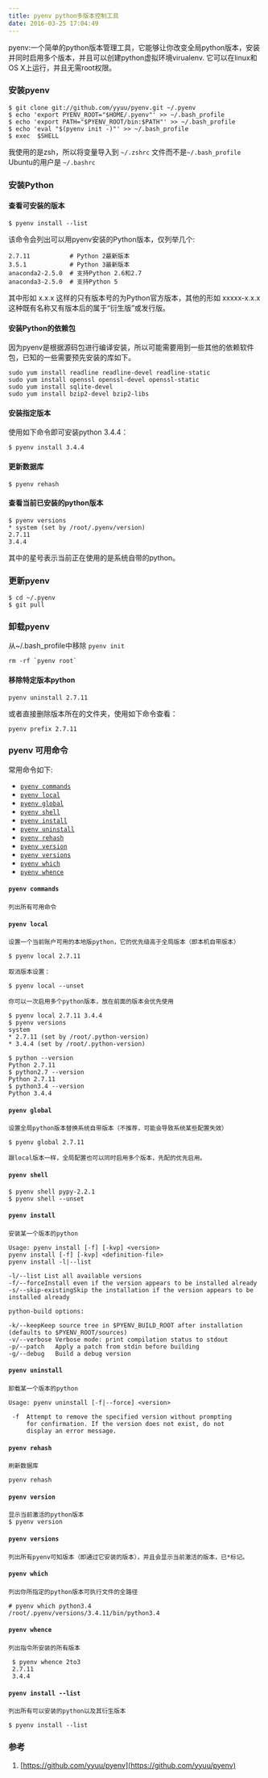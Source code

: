 ```yaml
---
title: pyenv python多版本控制工具
date: 2016-03-25 17:04:49
---
```

pyenv:一个简单的python版本管理工具，它能够让你改变全局python版本，安装并同时启用多个版本，并且可以创建python虚拟环境virualenv.
它可以在linux和OS X上运行，并且无需root权限。

### 安装pyenv

    $ git clone git://github.com/yyuu/pyenv.git ~/.pyenv
    $ echo 'export PYENV_ROOT="$HOME/.pyenv"' >> ~/.bash_profile
    $ echo 'export PATH="$PYENV_ROOT/bin:$PATH"' >> ~/.bash_profile
    $ echo 'eval "$(pyenv init -)"' >> ~/.bash_profile
    $ exec  $SHELL

我使用的是zsh，所以将变量导入到 `~/.zshrc` 文件而不是`~/.bash_profile`
Ubuntu的用户是 `~/.bashrc`

### 安装Python
#### 查看可安装的版本

    $ pyenv install --list

该命令会列出可以用pyenv安装的Python版本，仅列举几个:

    2.7.11           # Python 2最新版本
    3.5.1            # Python 3最新版本
    anaconda2-2.5.0  # 支持Python 2.6和2.7
    anaconda3-2.5.0  # 支持Python 5

其中形如 x.x.x 这样的只有版本号的为Python官方版本，其他的形如 xxxxx-x.x.x 这种既有名称又有版本后的属于“衍生版”或发行版。

#### 安装Python的依赖包

因为pyenv是根据源码包进行编译安装，所以可能需要用到一些其他的依赖软件包，已知的一些需要预先安装的库如下。

    sudo yum install readline readline-devel readline-static
    sudo yum install openssl openssl-devel openssl-static
    sudo yum install sqlite-devel
    sudo yum install bzip2-devel bzip2-libs

#### 安装指定版本

使用如下命令即可安装python 3.4.4：

    $ pyenv install 3.4.4 

#### 更新数据库

    $ pyenv rehash

#### 查看当前已安装的python版本

    $ pyenv versions                                                             
    * system (set by /root/.pyenv/version)
    2.7.11
    3.4.4

其中的星号表示当前正在使用的是系统自带的python。

### 更新pyenv

    $ cd ~/.pyenv
    $ git pull

### 卸载pyenv

从~/.bash_profile中移除 `pyenv init`

    rm -rf `pyenv root`

#### 移除特定版本python

    pyenv uninstall 2.7.11

或者直接删除版本所在的文件夹，使用如下命令查看：

    pyenv prefix 2.7.11

### pyenv 可用命令

常用命令如下:

* [`pyenv commands`](#pyenv-commands)
* [`pyenv local`](#pyenv-local)
* [`pyenv global`](#pyenv-global)
* [`pyenv shell`](#pyenv-shell)
* [`pyenv install`](#pyenv-install)
* [`pyenv uninstall`](#pyenv-uninstall)
* [`pyenv rehash`](#pyenv-rehash)
* [`pyenv version`](#pyenv-version)
* [`pyenv versions`](#pyenv-versions)
* [`pyenv which`](#pyenv-which)
* [`pyenv whence`](#pyenv-whence)

#### `pyenv commands`   

    列出所有可用命令

#### `pyenv local`

    设置一个当前账户可用的本地版python，它的优先级高于全局版本（即本机自带版本）

    $ pyenv local 2.7.11

    取消版本设置：

    $ pyenv local --unset

    你可以一次启用多个python版本，放在前面的版本会优先使用

    $ pyenv local 2.7.11 3.4.4 
    $ pyenv versions                                                             
    system
    * 2.7.11 (set by /root/.python-version)
    * 3.4.4 (set by /root/.python-version)
    
    $ python --version                                                           
    Python 2.7.11
    $ python2.7 --version                                                        
    Python 2.7.11
    $ python3.4 --version                                                        
    Python 3.4.4
#### `pyenv global`

    设置全局python版本替换系统自带版本（不推荐，可能会导致系统某些配置失效）

    $ pyenv global 2.7.11

    跟local版本一样，全局配置也可以同时启用多个版本，先配的优先启用。

#### `pyenv shell`

    $ pyenv shell pypy-2.2.1
    $ pyenv shell --unset

#### `pyenv install`

    安装某一个版本的python

    Usage: pyenv install [-f] [-kvp] <version>
    pyenv install [-f] [-kvp] <definition-file>
    pyenv install -l|--list

    -l/--list List all available versions
    -f/--forceInstall even if the version appears to be installed already
    -s/--skip-existingSkip the installation if the version appears to be installed already

    python-build options:

    -k/--keepKeep source tree in $PYENV_BUILD_ROOT after installation
    (defaults to $PYENV_ROOT/sources)
    -v/--verbose Verbose mode: print compilation status to stdout
    -p/--patch   Apply a patch from stdin before building
    -g/--debug   Build a debug version

#### `pyenv uninstall`

    卸载某一个版本的python

    Usage: pyenv uninstall [-f|--force] <version>

     -f  Attempt to remove the specified version without prompting
         for confirmation. If the version does not exist, do not
         display an error message.

#### `pyenv rehash`

    刷新数据库

    pyenv rehash

#### `pyenv version`

    显示当前激活的python版本
    $ pyenv version

#### `pyenv versions`

    列出所有pyenv可知版本（即通过它安装的版本），并且会显示当前激活的版本，已*标记。

#### `pyenv which`

    列出你所指定的python版本可执行文件的全路径

    # pyenv which python3.4
    /root/.pyenv/versions/3.4.11/bin/python3.4

#### `pyenv whence`

    列出指令所安装的所有版本

     $ pyenv whence 2to3 
     2.7.11
     3.4.4

#### `pyenv install --list`

    列出所有可以安装的python以及其衍生版本

    $ pyenv install --list

### 参考

 1. [https://github.com/yyuu/pyenv](https://github.com/yyuu/pyenv)

 